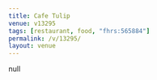 ```yaml
---
title: Cafe Tulip
venue: v13295
tags: [restaurant, food, "fhrs:565884"]
permalink: /v/13295/
layout: venue
---
```

null